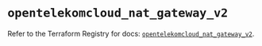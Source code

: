 # `opentelekomcloud_nat_gateway_v2`

Refer to the Terraform Registry for docs: [`opentelekomcloud_nat_gateway_v2`](https://registry.terraform.io/providers/opentelekomcloud/opentelekomcloud/1.36.38/docs/resources/nat_gateway_v2).
